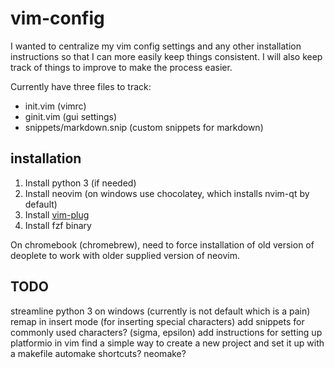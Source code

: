 # vim-config

I wanted to centralize my vim config settings and any other installation instructions so that I can more easily keep things consistent. I will also keep track of things to improve to make the process easier.

Currently have three files to track: 
- init.vim (vimrc) 
- ginit.vim (gui settings) 
- snippets/markdown.snip (custom snippets for markdown)

## installation
1. Install python 3 (if needed)
2. Install neovim (on windows use chocolatey, which installs nvim-qt by default)
3. Install [vim-plug](https://github.com/junegunn/vim-plug)
4. Install fzf binary

On chromebook (chromebrew), need to force installation of old version of deoplete to work with older supplied version of neovim.

## TODO
streamline python 3 on windows (currently is not default which is a pain)
remap <c-k> in insert mode (for inserting special characters)
add snippets for commonly used characters? (sigma, epsilon)
add instructions for setting up platformio in vim
  find a simple way to create a new project and set it up with a makefile
  automake shortcuts? neomake?
